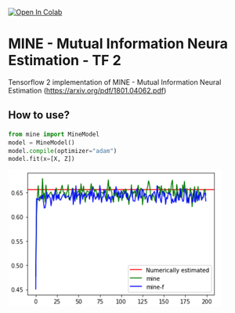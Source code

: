 [![Open In Colab](https://colab.research.google.com/assets/colab-badge.svg)](https://colab.research.google.com/github/tiagofrepereira2012/paper_notes/blob/master/notes/ml/MINE/MINE.ipynb)

# MINE - Mutual Information Neura Estimation - TF 2

Tensorflow 2 implementation of MINE - Mutual Information Neural Estimation (https://arxiv.org/pdf/1801.04062.pdf)


## How to use?


```python
from mine import MineModel
model = MineModel()
model.compile(optimizer="adam")
model.fit(x=[X, Z])
```

![](MINE.png)
